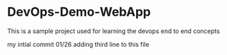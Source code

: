 # DevOps-Demo-WebApp
This is a sample project used for learning the devops end to end concepts

my intial commit 01/26
adding third line to this file
